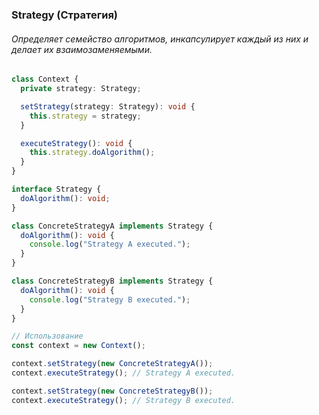 ### Strategy (Стратегия)

###### Определяет семейство алгоритмов, инкапсулирует каждый из них и делает их взаимозаменяемыми.

```ts
class Context {
  private strategy: Strategy;

  setStrategy(strategy: Strategy): void {
    this.strategy = strategy;
  }

  executeStrategy(): void {
    this.strategy.doAlgorithm();
  }
}

interface Strategy {
  doAlgorithm(): void;
}

class ConcreteStrategyA implements Strategy {
  doAlgorithm(): void {
    console.log("Strategy A executed.");
  }
}

class ConcreteStrategyB implements Strategy {
  doAlgorithm(): void {
    console.log("Strategy B executed.");
  }
}

// Использование
const context = new Context();

context.setStrategy(new ConcreteStrategyA());
context.executeStrategy(); // Strategy A executed.

context.setStrategy(new ConcreteStrategyB());
context.executeStrategy(); // Strategy B executed.
```

